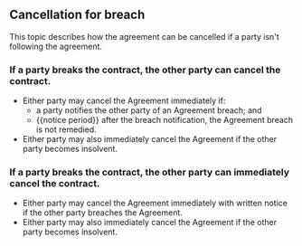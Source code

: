 ## Cancellation for breach

This topic describes how the agreement can be cancelled if a party isn't following the agreement.

### If a party breaks the contract, the other party can cancel the contract.

- Either party may cancel the Agreement immediately if:
	- a party notifies the other party of an Agreement breach; and
	- {{notice period}} after the breach notification, the Agreement breach is not remedied.
- Either party may also immediately cancel the Agreement if the other party becomes insolvent.

### If a party breaks the contract, the other party can immediately cancel the contract.

- Either party may cancel the Agreement immediately with written notice if the other party breaches the Agreement.
- Either party may also immediately cancel the Agreement if the other party becomes insolvent.
